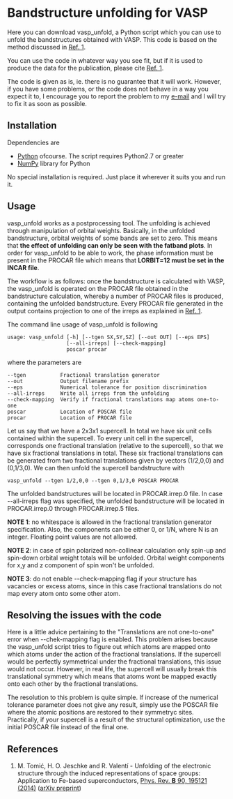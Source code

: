 # Bandstructure unfolding for VASP

Here you can download vasp_unfold, a Python script which you can use to unfold the bandstructures obtained with VASP. This code is based on the method discussed in [Ref. 1](#ref_1).

You can use the code in whatever way you see fit, but if it is used to produce the data for the publication, please cite [Ref. 1](#ref_1).

The code is given as is, ie. there is no guarantee that it will work. However, if you have some problems, or the code does not behave in a way you expect it to, I encourage you to report the problem to my [e-mail](mailto:tomic@itp.uni-frankfurt.de) and I will try to fix it as soon as possible.

## Installation

Dependencies are

* [Python](http://www.python.org/downloads/) ofcourse. The script requires Python2.7 or greater
* [NumPy](http://www.scipy.org/scipylib/download.html) library for Python

No special installation is required. Just place it wherever it suits you and run it. 

## Usage

vasp_unfold works as a postprocessing tool. The unfolding is achieved through manipulation of orbital weights. Basically, in the unfolded bandstructure, orbital weights of some bands are set to zero. This means that **the effect of unfolding can only be seen with the fatband plots**. In order for vasp_unfold to be able to work, the phase information must be present in the PROCAR file which means that **LORBIT=12 must be set in the INCAR file**.

The workflow is as follows: once the bandstructure is calculated with VASP, the vasp_unfold is operated on the PROCAR file obtained in the bandstructure calculation, whereby a number of PROCAR files is produced, containing the unfolded bandstructure. Every PROCAR file generated in the output contains projection to one of the irreps as explained in [Ref. 1](#ref_1).

The command line usage of vasp_unfold is following

```
usage: vasp_unfold [-h] [--tgen SX,SY,SZ] [--out OUT] [--eps EPS]
                   [--all-irreps] [--check-mapping]
                   poscar procar
 ```

where the parameters are

```
--tgen           Fractional translation generator
--out            Output filename prefix
--eps            Numerical tolerance for position discrimination
--all-irreps     Write all irreps from the unfolding
--check-mapping  Verify if fractional translations map atoms one-to-one
poscar           Location of POSCAR file
procar           Location of PROCAR file
```

Let us say that we have a 2x3x1 supercell. In total we have six unit cells contained within the supercell. To every unit cell in the supercell, corresponds one fractional translation (relative to the supercell), so that we have six fractional translations in total. These six fractional translations can be generated from two fractional translations given by vectors (1/2,0,0) and (0,1/3,0). We can then unfold the supercell bandstructure with 

```
vasp_unfold --tgen 1/2,0,0 --tgen 0,1/3,0 POSCAR PROCAR 
```

The unfolded bandstructures will be located in PROCAR.irrep.0 file. In case --all-irreps flag was specified, the unfolded bandstructure will be located in PROCAR.irrep.0 through PROCAR.irrep.5 files. 

**NOTE 1**: no whitespace is allowed in the fractional translation generator specification. Also, the components can be either 0, or 1/N, where N is an integer. Floating point values are not allowed. 

**NOTE 2**: in case of spin polarized non-collinear calculation only spin-up and spin-down orbital weight totals will be unfolded. Orbital weight components for x,y and z component of spin won't be unfolded.

**NOTE 3**: do not enable --check-mapping flag if your structure has vacancies or excess atoms, since in this case fractional translations do not map every atom onto some other atom.
 
## Resolving the issues with the code

Here is a little advice pertaining to the "Translations are not one-to-one" error when --chek-mapping flag is enabled. This problem arises because the vasp_unfold script tries to figure out which atoms are mapped onto which atoms under the action of the fractional translations. If the supercell would be perfectly symmetrical under the fractional translations, this issue would not occur. However, in real life, the supercell will usually break this translational symmetry which means that atoms wont be mapped exactly onto each other by the fractional translations.

The resolution to this problem is quite simple. If increase of the numerical tolerance parameter does not give any result, simply use the POSCAR file where the atomic positions are restored to their symmetryc sites. Practically, if your supercell is a result of the structural optimization, use the initial POSCAR file instead of the final one. 

## References

1. <a name="ref_1"></a> M. Tomić, H. O. Jeschke and R. Valentí - Unfolding of the electronic structure through the induced representations of space groups: Application to Fe-based superconductors, [Phys. Rev. **B** 90, 195121  (2014)](http://journals.aps.org/prb/abstract/10.1103/PhysRevB.90.195121) ([arXiv preprint](http://arxiv.org/abs/1408.2258))
